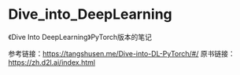 # Dive_into_DeepLearning
《Dive Into DeepLearning》PyTorch版本的笔记

参考链接：https://tangshusen.me/Dive-into-DL-PyTorch/#/
原书链接：https://zh.d2l.ai/index.html
